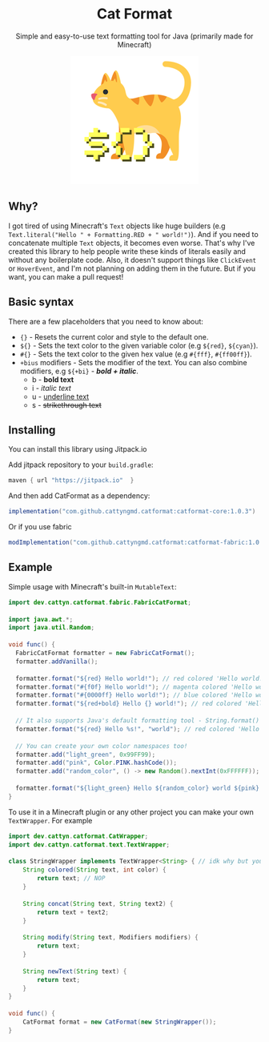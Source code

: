 <div align="center">
<h1>Cat Format</h1> 
<p> Simple and easy-to-use text formatting tool for Java (primarily made for Minecraft) </p>

![CatFormatIcon](catformat-fabric/src/main/resources/assets/catformat/icon.png)
</div>

## Why?
I got tired of using Minecraft's `Text` objects like huge builders (e.g `Text.literal("Hello " + Formatting.RED + " world!")`). And if you need to concatenate multiple `Text` objects, it becomes even worse. That's why I've created this library to help people write these kinds of literals easily and without any boilerplate code. Also, it doesn't support things like `ClickEvent` or `HoverEvent`, and I'm not planning on adding them in the future. But if you want, you can make a pull request!

## Basic syntax
There are a few placeholders that you need to know about:
- `{}` - Resets the current color and style to the default one.
- `${}` - Sets the text color to the given variable color (e.g `${red}`, `${cyan}`).
- `#{}` - Sets the text color to the given hex value (e.g `#{fff}`, `#{ff00ff}`).
- `+bius` modifiers - Sets the modifier of the text. You can also combine modifiers,
e.g `${+bi}` - ***bold + italic***.
  - b - **bold text** 
  - i - *italic text*
  - u - <ins> underline text </ins>
  - s - ~~strikethrough text~~

## Installing
You can install this library using Jitpack.io

Add jitpack repository to your `build.gradle`:
```gradle
maven { url "https://jitpack.io"  }
```

And then add CatFormat as a dependency:
```gradle
implementation("com.github.cattyngmd.catformat:catformat-core:1.0.3")
```
Or if you use fabric
```gradle
modImplementation("com.github.cattyngmd.catformat:catformat-fabric:1.0.3")
```

## Example
Simple usage with Minecraft's built-in `MutableText`:

```java
import dev.cattyn.catformat.fabric.FabricCatFormat;

import java.awt.*;
import java.util.Random;

void func() {
  FabricCatFormat formatter = new FabricCatFormat();
  formatter.addVanilla();

  formatter.format("${red} Hello world!"); // red colored 'Hello world!'
  formatter.format("#{f0f} Hello world!"); // magenta colored 'Hello world!'
  formatter.format("#{0000ff} Hello world!"); // blue colored 'Hello world!'
  formatter.format("${red+bold} Hello {} world!"); // red colored 'Hello' with bold style and ' world!' without any style

  // It also supports Java's default formatting tool - String.format()
  formatter.format("${red} Hello %s!", "world"); // red colored 'Hello world!'

  // You can create your own color namespaces too!
  formatter.add("light_green", 0x99FF99);
  formatter.add("pink", Color.PINK.hashCode());
  formatter.add("random_color", () -> new Random().nextInt(0xFFFFFF));

  formatter.format("${light_green} Hello ${random_color} world ${pink}!");
}
```

To use it in a Minecraft plugin or any other project you can make your own `TextWrapper`. For example
```java
import dev.cattyn.catformat.CatWrapper;
import dev.cattyn.catformat.text.TextWrapper;

class StringWrapper implements TextWrapper<String> { // idk why but you can do that
    String colored(String text, int color) {
        return text; // NOP
    }
    
    String concat(String text, String text2) {
        return text + text2;
    }
    
    String modify(String text, Modifiers modifiers) {
        return text;
    }
    
    String newText(String text) {
        return text;
    }
}

void func() {
    CatFormat format = new CatFormat(new StringWrapper());
}


```
